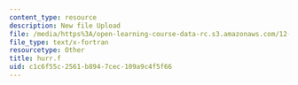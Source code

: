 ```yaml
---
content_type: resource
description: New file Upload
file: /media/https%3A/open-learning-course-data-rc.s3.amazonaws.com/12-811-tropical-meteorology-spring-2011/c1c6f55c2561b8947cec109a9c4f5f66_hurr.f
file_type: text/x-fortran
resourcetype: Other
title: hurr.f
uid: c1c6f55c-2561-b894-7cec-109a9c4f5f66
---
```

